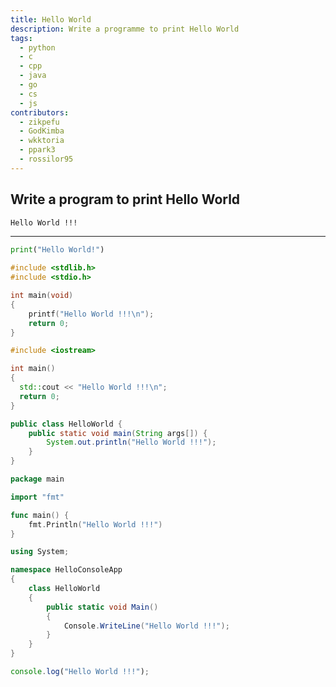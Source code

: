 ```yaml
---
title: Hello World
description: Write a programme to print Hello World
tags:
  - python
  - c
  - cpp
  - java
  - go
  - cs
  - js
contributors:
  - zikpefu
  - GodKimba
  - wkktoria
  - ppark3
  - rossilor95
---
```


## Write a program to print Hello World

```txt
Hello World !!!
```

---

<CodeBlock>

```python
print("Hello World!")
```

```c
#include <stdlib.h>
#include <stdio.h>

int main(void)
{
    printf("Hello World !!!\n");
    return 0;
}
```

```cpp
#include <iostream>

int main()
{
  std::cout << "Hello World !!!\n";
  return 0;
}

```

```java
public class HelloWorld {
    public static void main(String args[]) {
        System.out.println("Hello World !!!");
    }
}
```

```go
package main

import "fmt"

func main() {
	fmt.Println("Hello World !!!")
}
```

```cs
using System;

namespace HelloConsoleApp
{
    class HelloWorld
    {
        public static void Main()
        {
            Console.WriteLine("Hello World !!!");
        }
    }
}
```

```javascript
console.log("Hello World !!!");
```

</CodeBlock>
